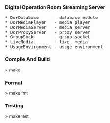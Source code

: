 ### Digital Operation Room Streaming Server ###
<pre>
* DorDatabase      - database module
* DorMediaPlayer   - media player
* DorMediaServer   - media server
* DorProxyServer   - proxy server
* GroupSock        - group socket
* LiveMedia        - live  media
* UsageEnvironment - usage environment
</pre>
### Compile And Build ###
\> make
### Format ###
\> make fmt
### Testing ###
\> make test
